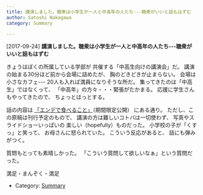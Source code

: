 ```yaml
---
title: 講演しました。聴衆は小学生が一人と中高年の人たち---聴衆がいいと話もはずむ
author: Satoshi Nakagawa
category: Summary

---
```


[2017-09-24] **講演しました。聴衆は小学生が一人と中高年の人たち---聴衆がいいと話もはずむ** 

 きょうはぼくの所属している学部が
共催する「中高生向けの講演会」だ。
講演の始まる30分ほど前から会場に詰めたが、
胸のどきどきが止まらない。
会場は小さなカフェ---
20人も入れば満員になりそうな所だ。
集ってきたのは「中高生」ではなくって、
「中高年」の方々・・・緊張がたかまる。
応援に学生さんもやってきたので、
ちょっとほっとする。

 話の内容は
[「エンデで食べること」](/~satoshi/anthrop/works/paper-3/taberu-lect.html)（期間限定公開）
にある通り。
ただし、この原稿は刊行予定のもので、
講演の方は難しいコトバは一切使わず、
写真やスライドショーいっぱいの
楽しい（hopefully）ものだった。
小学校の子が「くすっ」と笑って、
お母さんに怒られていた。
こういう反応があると、
話にも弾みがつく。

 質問もとっても素晴しかった。
「こういう質問して欲しいなぁ」という質問だった。

 満足・まんぞく・満足

- Category: [Summary](https://merapano.github.io/categories.html#Summary)

